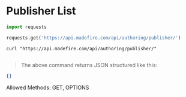 # Publisher List

```python
import requests

requests.get('https://api.madefire.com/api/authoring/publisher/')
```

```shell
curl "https://api.madefire.com/api/authoring/publisher/"
```

```javascript
```

> The above command returns JSON structured like this:

```json
{}
```

Allowed Methods: GET, OPTIONS


